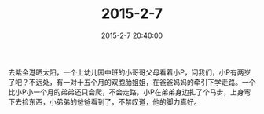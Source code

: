 ﻿---
title: "2015-2-7"
date: 2015-2-7 20:40:00
tags:
categories: 爸爸
---
去紫金港晒太阳，一个上幼儿园中班的小哥哥父母看着小P，问我们，小P有两岁了吧？不远处，有一对十五个月的双胞胎姐姐，在爸爸妈妈的牵引下学走路。一个比小P小一个月的弟弟还只会爬，不会走路，小P在弟弟身边扎了个马步，上身弯下去捡东西，小弟弟的爸爸看到了，不禁叹道，他的脚力真好。